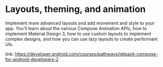 # Layouts, theming, and animation

Implement more advanced layouts and add movement and style to your app. You’ll learn about the various Compose Animation APIs, how to implement Material Design 3, how to use custom layouts to implement complex designs, and how you can use lazy layouts to create performant UIs.

link: https://developer.android.com/courses/pathways/jetpack-compose-for-android-developers-2

